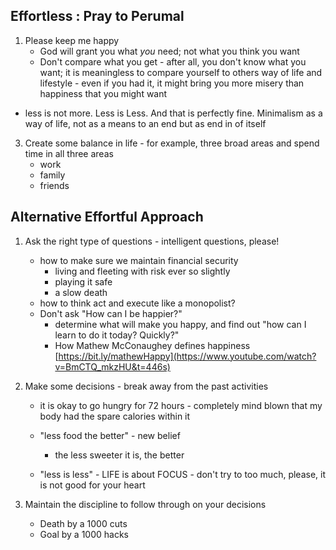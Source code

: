 <!-- title: Life strategy -->

## Effortless : Pray to Perumal

1. Please keep me happy
   - God will grant you what _you_ need; not what you think you want 
   - Don't compare what you get - after all, you don't know what you want; it is meaningless to compare yourself to others way of life and lifestyle - even if you had it, it might bring you more misery than happiness that you might want 
  - less is not more. Less is Less. And that is perfectly fine. Minimalism as a way of life, not as a means to an end but as end in of itself

3. Create some balance in life - for example, three broad areas and spend time in all three areas 
	- work
	- family
	- friends
 
## Alternative Effortful Approach

1. Ask the right type of questions - intelligent questions, please! 
	- how to make sure we maintain financial security
	   - living and fleeting with risk ever so slightly 
	   - playing it safe 
	   - a slow death
	- how to think act and execute like a monopolist? 
	- Don't ask "How can I be happier?" 
	     - determine what will make you happy, and find out "how can I learn to do it today? Quickly?"
	     - How Mathew McConaughey defines happiness [https://bit.ly/mathewHappy](https://www.youtube.com/watch?v=BmCTQ_mkzHU&t=446s)


2. Make some decisions - break away from the past activities 
	- it is okay to go hungry for 72 hours - completely mind blown that my body had the spare calories within it 
	- "less food the better" - new belief 
		- the less sweeter it is, the better 

    - "less is less" - LIFE is about FOCUS - don't try to too much, please, it is not good for your heart 


3. Maintain the discipline to follow through on your decisions 
	- Death by a 1000 cuts 
	- Goal by a 1000 hacks 


